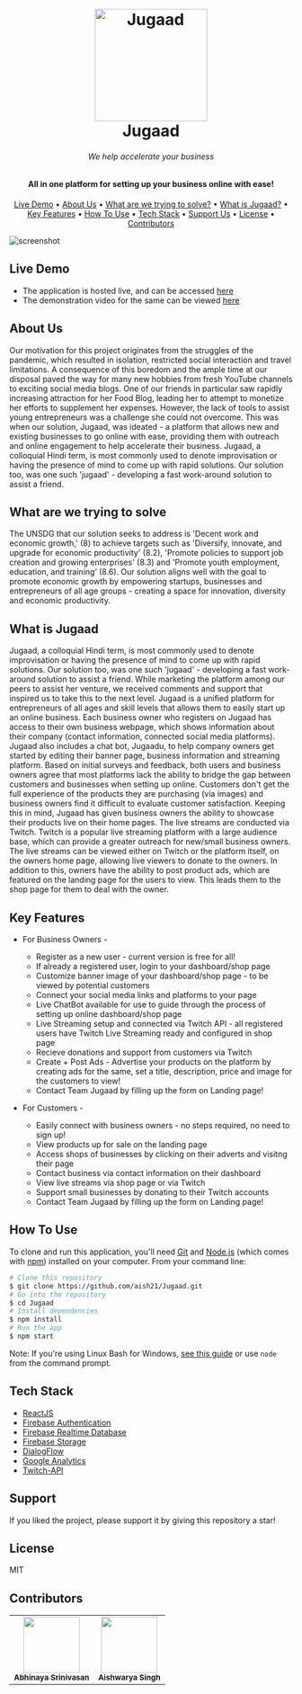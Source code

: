 <h1 align="center">
  <br>
  <a href="http://www.amitmerchant.com/electron-markdownify"><img src="https://github.com/aish21/Solution-Challenge/blob/3480ef86af03f6897b71e0ac316a8535204eb980/public/logo_size.jpg" alt="Jugaad" width="200"></a>
  <br>
  Jugaad
  <br>
</h1>

<h6 align="center">We help accelerate your business</h6>
<h4 align="center">All in one platform for setting up your business online with ease!</h4>

<p align="center">
  <a href="#live-demo">Live Demo</a> •
  <a href="#about-us">About Us</a> •
  <a href="#what-are-we-trying-to-solve">What are we trying to solve?</a> •
  <a href="#what-is-jugaad">What is Jugaad?</a> •
  <a href="#key-features">Key Features</a> •
  <a href="#how-to-use">How To Use</a> •
  <a href="#tech-stack">Tech Stack</a> •
  <a href="#support">Support Us</a> •
  <a href="#license">License</a> •
  <a href="#contributors">Contributors</a>
</p>

![screenshot](https://github.com/aish21/Jugaad/blob/2ea214823823e128861857a39820152c8b6bc8e2/public/thumb.png)

## Live Demo
* The application is hosted live, and can be accessed [here](https://jugaad-solution-challenge-22.herokuapp.com/#/)
* The demonstration video for the same can be viewed [here](https://youtu.be/xzM0fbk4wTc)

## About Us
Our motivation for this project originates from the struggles of the pandemic, which resulted in isolation, restricted social interaction and travel limitations. A consequence of this boredom and the ample time at our disposal paved the way for many new hobbies from fresh YouTube channels to exciting social media blogs. One of our friends in particular saw rapidly increasing attraction for her Food Blog, leading her to attempt to monetize her efforts to supplement her expenses. However, the lack of tools to assist young entrepreneurs was a challenge she could not overcome. This was when our solution, Jugaad, was ideated - a platform that allows new and existing businesses to go online with ease, providing them with outreach and online engagement to help accelerate their business. Jugaad, a colloquial Hindi term, is most commonly used to denote improvisation or having the presence of mind to come up with rapid solutions. Our solution too, was one such 'jugaad' - developing a fast work-around solution to assist a friend.


## What are we trying to solve
The UNSDG that our solution seeks to address is 'Decent work and economic growth,' (8) to achieve targets such as 'Diversify, innovate, and upgrade for economic productivity' (8.2), 'Promote policies to support job creation and growing enterprises' (8.3) and 'Promote youth employment, education, and training’ (8.6). Our solution aligns well with the goal to promote economic growth by empowering startups, businesses and entrepreneurs of all age groups - creating a space for innovation, diversity and economic productivity. 


## What is Jugaad
Jugaad, a colloquial Hindi term, is most commonly used to denote improvisation or having the presence of mind to come up with rapid solutions. Our solution too, was one such 'jugaad' - developing a fast work-around solution to assist a friend. While marketing the platform among our peers to assist her venture, we received comments and support that inspired us to take this to the next level. Jugaad is a unified platform for entrepreneurs of all ages and skill levels that allows them to easily start up an online business. Each business owner who registers on Jugaad has access to their own business webpage, which shows information about their company (contact information, connected social media platforms). Jugaad also includes a chat bot, Jugaadu, to help company owners get started by editing their banner page, business information and streaming platform. 
Based on initial surveys and feedback, both users and business owners agree that most platforms lack the ability to bridge the gap between customers and businesses when setting up online. Customers don't get the full experience of the products they are purchasing (via images) and business owners find it difficult to evaluate customer satisfaction. Keeping this in mind, Jugaad has given business owners the ability to showcase their products live on their home pages. The live streams are conducted via Twitch. Twitch is a popular live streaming platform with a large audience base, which can provide a greater outreach for new/small business owners. The live streams can be viewed either on Twitch or the platform itself, on the owners home page, allowing live viewers to donate to the owners. In addition to this, owners have the ability to post product ads, which are featured on the landing page for the users to view. This leads them to the shop page for them to deal with the owner.


## Key Features

* For Business Owners - 
  - Register as a new user - current version is free for all!
  - If already a registered user, login to your dashboard/shop page
  - Customize banner image of your dashboard/shop page - to be viewed by potential customers
  - Connect your social media links and platforms to your page
  - Live ChatBot available for use to guide through the process of setting up online dashboard/shop page
  - Live Streaming setup and connected via Twitch API - all registered users have Twitch Live Streaming ready and configured in shop page
  - Recieve donations and support from customers via Twitch
  - Create + Post Ads - Advertise your products on the platform by creating ads for the same, set a title, description, price and image for the customers to view!
  - Contact Team Jugaad by filling up the form on Landing page!
 
* For Customers - 
  - Easily connect with business owners - no steps required, no need to sign up!
  - View products up for sale on the landing page
  - Access shops of businesses by clicking on their adverts and visitng their page
  - Contact business via contact information on their dashboard
  - View live streams via shop page or via Twitch
  - Support small businesses by donating to their Twitch accounts
  - Contact Team Jugaad by filling up the form on Landing page!

## How To Use

To clone and run this application, you'll need [Git](https://git-scm.com) and [Node.js](https://nodejs.org/en/download/) (which comes with [npm](http://npmjs.com)) installed on your computer. From your command line:

```bash
# Clone this repository
$ git clone https://github.com/aish21/Jugaad.git
# Go into the repository
$ cd Jugaad
# Install dependencies
$ npm install
# Run the app
$ npm start
```

Note: If you're using Linux Bash for Windows, [see this guide](https://www.howtogeek.com/261575/how-to-run-graphical-linux-desktop-applications-from-windows-10s-bash-shell/) or use `node` from the command prompt.


## Tech Stack

- [ReactJS](https://reactjs.org)
- [Firebase Authentication](https://firebase.google.com/products/auth)
- [Firebase Realtime Database](https://firebase.google.com/products/realtime-database)
- [Firebase Storage](https://firebase.google.com/products/storage)
- [DialogFlow](https://cloud.google.com/dialogflow)
- [Google Analytics](https://analytics.google.com/analytics/web/)
- [Twitch-API](https://dev.twitch.tv/docs/api/)

## Support

If you liked the project, please support it by giving this repository a star!

## License

MIT

## Contributors

<table>
  <tr>
    <td align="center"><a href="https://www.linkedin.com/in/abhinayasrinivasan/"><img src="https://github.com/aish21/Solution-Challenge/blob/efdcb089d64ef2a81373349e20931a704688fa72/public/img/team/WhatsApp%20Image%202022-03-31%20at%202.53.11%20PM.jpeg" width="100px;" alt=""/><br /><sub><b>Abhinaya Srinivasan</b></sub></a></td>
    <td align="center"><a href="https://www.linkedin.com/in/aishwarya-singh-547092174/"><img src="https://github.com/aish21/Solution-Challenge/blob/efdcb089d64ef2a81373349e20931a704688fa72/public/img/team/picture.jpg" width="100px;" alt=""/><br /><sub><b>Aishwarya Singh</b></sub></a></td>
  </tr>
</table>
  
